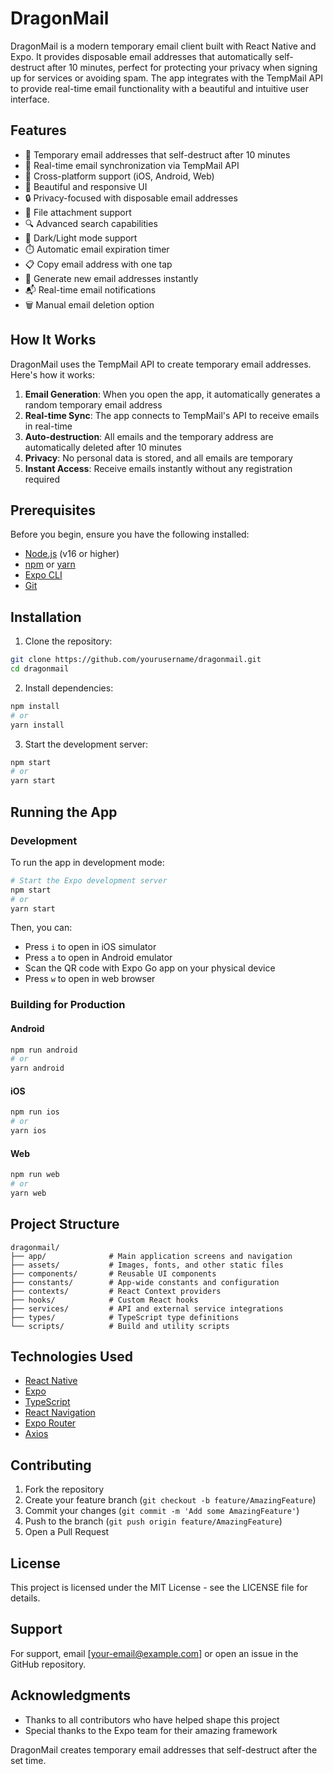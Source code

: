 # DragonMail

DragonMail is a modern temporary email client built with React Native and Expo. It provides disposable email addresses that automatically self-destruct after 10 minutes, perfect for protecting your privacy when signing up for services or avoiding spam. The app integrates with the TempMail API to provide real-time email functionality with a beautiful and intuitive user interface.

## Features

- 📧 Temporary email addresses that self-destruct after 10 minutes
- 🔄 Real-time email synchronization via TempMail API
- 📱 Cross-platform support (iOS, Android, Web)
- 🎨 Beautiful and responsive UI
- 🔒 Privacy-focused with disposable email addresses
- 📎 File attachment support
- 🔍 Advanced search capabilities
- 🌙 Dark/Light mode support
- ⏱️ Automatic email expiration timer
- 📋 Copy email address with one tap
- 🔄 Generate new email addresses instantly
- 📬 Real-time email notifications
- 🗑️ Manual email deletion option

## How It Works

DragonMail uses the TempMail API to create temporary email addresses. Here's how it works:

1. **Email Generation**: When you open the app, it automatically generates a random temporary email address
2. **Real-time Sync**: The app connects to TempMail's API to receive emails in real-time
3. **Auto-destruction**: All emails and the temporary address are automatically deleted after 10 minutes
4. **Privacy**: No personal data is stored, and all emails are temporary
5. **Instant Access**: Receive emails instantly without any registration required

## Prerequisites

Before you begin, ensure you have the following installed:
- [Node.js](https://nodejs.org/) (v16 or higher)
- [npm](https://www.npmjs.com/) or [yarn](https://yarnpkg.com/)
- [Expo CLI](https://docs.expo.dev/get-started/installation/)
- [Git](https://git-scm.com/)

## Installation

1. Clone the repository:
```bash
git clone https://github.com/yourusername/dragonmail.git
cd dragonmail
```

2. Install dependencies:
```bash
npm install
# or
yarn install
```

3. Start the development server:
```bash
npm start
# or
yarn start
```

## Running the App

### Development

To run the app in development mode:

```bash
# Start the Expo development server
npm start
# or
yarn start
```

Then, you can:
- Press `i` to open in iOS simulator
- Press `a` to open in Android emulator
- Scan the QR code with Expo Go app on your physical device
- Press `w` to open in web browser

### Building for Production

#### Android
```bash
npm run android
# or
yarn android
```

#### iOS
```bash
npm run ios
# or
yarn ios
```

#### Web
```bash
npm run web
# or
yarn web
```

## Project Structure

```
dragonmail/
├── app/              # Main application screens and navigation
├── assets/           # Images, fonts, and other static files
├── components/       # Reusable UI components
├── constants/        # App-wide constants and configuration
├── contexts/         # React Context providers
├── hooks/            # Custom React hooks
├── services/         # API and external service integrations
├── types/            # TypeScript type definitions
└── scripts/          # Build and utility scripts
```

## Technologies Used

- [React Native](https://reactnative.dev/)
- [Expo](https://expo.dev/)
- [TypeScript](https://www.typescriptlang.org/)
- [React Navigation](https://reactnavigation.org/)
- [Expo Router](https://docs.expo.dev/router/introduction/)
- [Axios](https://axios-http.com/)

## Contributing

1. Fork the repository
2. Create your feature branch (`git checkout -b feature/AmazingFeature`)
3. Commit your changes (`git commit -m 'Add some AmazingFeature'`)
4. Push to the branch (`git push origin feature/AmazingFeature`)
5. Open a Pull Request

## License

This project is licensed under the MIT License - see the LICENSE file for details.

## Support

For support, email [your-email@example.com] or open an issue in the GitHub repository.

## Acknowledgments

- Thanks to all contributors who have helped shape this project
- Special thanks to the Expo team for their amazing framework

DragonMail creates temporary email addresses that self-destruct after the set time.
